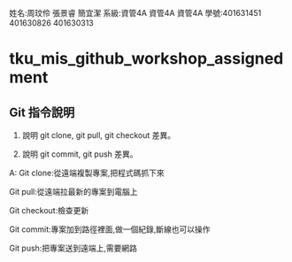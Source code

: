 ﻿姓名:周玟伶 張景睿 簡宜潔
系級:資管4A  資管4A 資管4A
學號:401631451  401630826 401630313

# tku_mis_github_workshop_assignedment

## Git 指令說明

1. 說明 git clone, git pull, git checkout 差異。

2. 說明 git commit, git push 差異。

A:
Git clone:從遠端複製專案,把程式碼抓下來

Git pull:從遠端拉最新的專案到電腦上

Git checkout:檢查更新

Git commit:專案加到路徑裡面,做一個紀錄,斷線也可以操作

Git push:把專案送到遠端上,需要網路



